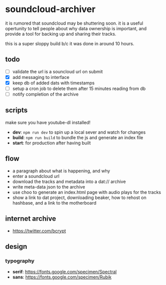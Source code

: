 # soundcloud-archiver

it is rumored that soundcloud may be shuttering soon. it is a useful opertunity to tell people about why data ownership is important, and provide a tool for backing up and sharing their tracks.

this is a super sloppy build b/c it was done in around 10 hours.

## todo

- [ ] validate the url is a souncloud url on submit
- [x] add messaging to interface
- [x] keep db of added dats with timestamps
- [ ] setup a cron job to delete them after 15 minutes reading from db
- [ ] notify completion of the archive

## scripts

make sure you have youtube-dl installed!

- **dev**: `npm run dev` to spin up a local sever and watch for changes
- **build**: `npm run build` to bundle the js and generate an index file
- **start**: for production after having built

## flow

- a paragraph about what is happening, and why
- enter a soundcloud url
- download the tracks and metadata into a dat:// archive
- write meta-data json to the archive
- use choo to generate an index.html page with audio plays for the tracks
- show a link to dat project, downloading beaker, how to rehost on hashbase, and a link to the motherboard

## internet archive

- https://twitter.com/bcrypt

## design

### typography

- **serif**: https://fonts.google.com/specimen/Spectral
- **sans**: https://fonts.google.com/specimen/Rubik



